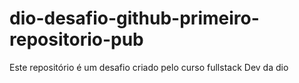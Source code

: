 # dio-desafio-github-primeiro-repositorio-pub
Este repositório é um desafio criado pelo curso fullstack Dev da dio
